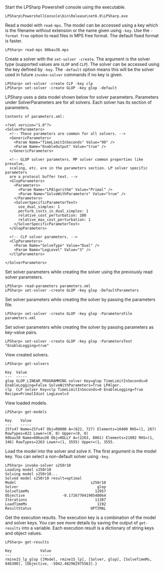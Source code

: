 
Start the LPSharp Powershell console using the executable.

```
LPSharp\PowershellConsole\bin\Release\net6.0\LPSharp.exe
```

Read a model with `read-mps`. The model can be accessed using a key which is the
filename without extension or the name given using `-key`. Use the `-format
free` option to read files in MPS free format. The default fixed format is
faster.
```
LPSharp> read-mps 80bau38.mps
```

Create a solver with the `set-solver -create`. The argument is the solver type
(supported values are `GLOP` and `CLP`). The solver can be accessed using the
key defined by `-key`. The `-default` option means this will be the solver used
in future `invoke-solver` commands if no key is given.
```
LPSharp> set-solver -create CLP -key clp
LPSharp> set-solver -create GLOP -key glop -default
```

LPSharp uses a data model shown below for solver parameters. Parameters under
SolverParameters are for all solvers. Each solver has its section of parameters.

```
Contents of parameters.xml:

<?xml version="1.0"?>
<SolverParameters>
  <!-- These parameters are common for all solvers. -->
  <GenericParameters>
    <Param Name="TimeLimitInSeconds" Value="90" />
    <Param Name="EnableOutput" Value="true" />
  </GenericParameters>

  <!-- GLOP solver parameters. MP solver common properties like presolve,
  scaling, etc. are in the parameters section. LP solver specific parameters
  are a protocol buffer text. -->
  <GlopParameters>
    <Parameters>
      <Param Name="LPAlgorithm" Value="Primal" />
      <Param Name="SolveWithParameters" Value="true" />
    </Parameters>
    <SolverSpecificParameterText>
      use_dual_simplex: 1
      perturb_costs_in_dual_simplex: 1
      relative_cost_perturbation: 100
      relative_max_cost_perturbation: 1
    </SolverSpecificParameterText>
  </GlopParameters>

  <!-- CLP solver parameters. -->
  <ClpParameters>
    <Param Name="SolveType" Value="Dual" />
    <Param Name="LogLevel" Value="3" />
  </ClpParameters>

</SolverParameters>
```

Set solver parameters while creating the solver using the previously read solver parameters.
```
LPSharp> read-parameters parameters.xml
LPSharp> set-solver -create GLOP -key glop -DefaultParameters
```

Set solver parameters while creating the solver by passing the parameters file.
```
LPSharp> set-solver -create GLOP -key glop -ParametersFile parameters.xml
```

Set solver parameters while creating the solver by passing parameters as key-value pairs.
```
LPSharp> set-solver -create GLOP -key glop -ParametersText "EnableLogging=true"
```

View created solvers.
```
LPSharp> get-solvers

Key  Value
---  -----
glop GLOP_LINEAR_PROGRAMMING solver Key=glop TimeLimitInSeconds=0 EnableLogging=False SolveWithParameters=True LPAlgor.
clp  CLP solver Key=clp TimeLimitInSeconds=0 EnableLogging=True Recipe=PrimalIdiot LogLevel=3
```

View loaded models.
```
LPSharp> get-models

Key    Value
---    -----
25fv47 Name=25fv47 Obj=R0000 A=(822, 727) Elements=10400 RHS=(1, 287) RowTypes=822 Lower=(0, 0) Upper=(0, 0)
80bau38 Name=80bau38 Obj=HOLLY A=(2263, 8061) Elements=21002 RHS=(1, 346) RowTypes=2263 Lower=(1, 3555) Upper=(1, 3555.
```

Load the model into the solver and solve it. The first argument is the model
key. You can select a non-default solver using `-key`. 
```
LPSharp> invoke-solver s250r10
Loading model s250r10
Solving model s250r10...
Solved model s250r10 result=optimal
Model                                  s250r10
Solver                                    glop
SolveTimeMs                              12957
Objective                 -0.17267704190548064
Iterations                               11387
LoadTimeMs                                1192
ResultStatus                           OPTIMAL
```

Get the execution results. The execution key is a combination of the model and
solver keys. You can see more details by saving the output of `get-results` into
a variable. Each execution result is a dictionary of string keys and object
values.
```
LPSharp> get-results

Key             Value
---             -----
rmine15_lp_glop {[Model, rmine15_lp], [Solver, glop], [SolveTimeMs, 846300], [Objective, -5042.482962975563].}
```
